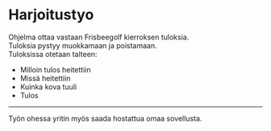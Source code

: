 # Harjoitustyo
Ohjelma ottaa vastaan Frisbeegolf kierroksen tuloksia.  
Tuloksia pystyy muokkamaan ja poistamaan.  
Tuloksissa otetaan talteen: 
- Milloin tulos heitettiin
- Missä heitettiin
- Kuinka kova tuuli
- Tulos  

---
Työn ohessa yritin myös saada hostattua omaa sovellusta.
